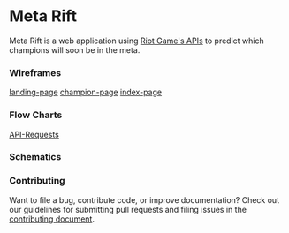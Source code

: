 # Meta Rift

Meta Rift is a web application using [Riot Game's APIs](https://developer.riotgames.com/) to predict which champions will soon be in the meta.

### Wireframes
[landing-page][landing-page-image]
[champion-page][single-champ-image]
[index-page][index-view-image]


### Flow Charts
[API-Requests][api-request-flow]

### Schematics

### Contributing
Want to file a bug, contribute code, or improve documentation? Check out our guidelines for submitting pull requests and filing issues in the [contributing document](https://github.com/drod180/meta_rift/blob/master/CONTRIBUTING.md).

[landing-page-image]: ./docs/images/Meta_Rift_Landing_Page.png
[single-champ-image]: ./docs/images/Meta_Rift_Single_Champion.png
[index-view-image]: ./docs/images/Meta_Rift_Index_View.png
[api-request-flow]: ./docs/flow_charts/API_Request_Flow.xml
